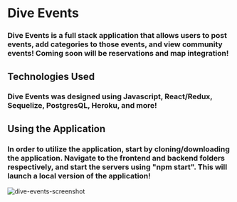 # Dive Events

### Dive Events is a full stack application that allows users to post events, add categories to those events, and view community events! Coming soon will be reservations and map integration!


## Technologies Used

### Dive Events was designed using Javascript, React/Redux, Sequelize, PostgresQL, Heroku, and more!

## Using the Application

### In order to utilize the application, start by cloning/downloading the application. Navigate to the frontend and backend folders respectively, and start the servers using "npm start". This will launch a local version of the application!

![dive-events-screenshot](https://user-images.githubusercontent.com/93758028/166824228-8c1cabf2-74e5-462d-a22c-f694c0e5091d.jpg)
